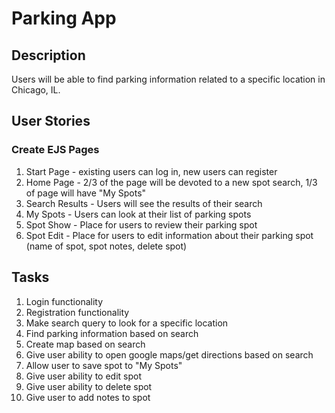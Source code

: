 # Parking App

## Description

Users will be able to find parking information related to a specific location in Chicago, IL.

## User Stories

### Create EJS Pages
1. Start Page - existing users can log in, new users can register
2. Home Page - 2/3 of the page will be devoted to a new spot search, 1/3 of page will have "My Spots"
3. Search Results - Users will see the results of their search
4. My Spots - Users can look at their list of parking spots
5. Spot Show - Place for users to review their parking spot
6. Spot Edit - Place for users to edit information about their parking spot (name of spot, spot notes, delete spot)

## Tasks
1. Login functionality
2. Registration functionality
3. Make search query to look for a specific location
4. Find parking information based on search
5. Create map based on search 
6. Give user ability to open google maps/get directions based on search
7. Allow user to save spot to "My Spots"
8. Give user ability to edit spot
9. Give user ability to delete spot
10. Give user to add notes to spot